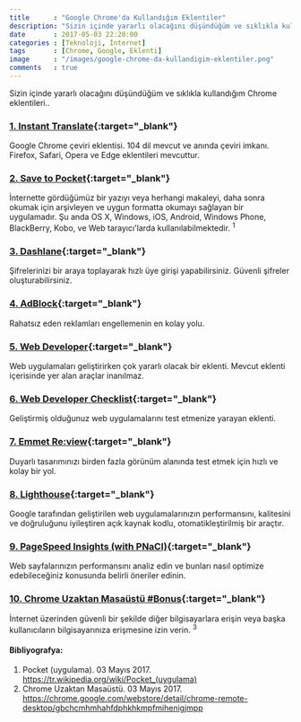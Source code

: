 ```yaml
---
title      : "Google Chrome'da Kullandığım Eklentiler"
description: "Sizin içinde yararlı olacağını düşündüğüm ve sıklıkla kullandığım Chrome eklentileri.."
date       : 2017-05-03 22:20:00
categories : [Teknoloji, İnternet]
tags       : [Chrome, Google, Eklenti]
image      : "/images/google-chrome-da-kullandigim-eklentiler.png"
comments   : true
---
```


Sizin içinde yararlı olacağını düşündüğüm ve sıklıkla kullandığım Chrome eklentileri..

### [1. Instant Translate](https://chrome.google.com/webstore/detail/instant-translate-select/ihmgiclibbndffejedjimfjmfoabpcke){:target="_blank"}

Google Chrome çeviri eklentisi. 104 dil mevcut ve anında çeviri imkanı. Firefox, Safari, Opera ve Edge eklentileri mevcuttur.  


### [2. Save to Pocket](https://chrome.google.com/webstore/detail/save-to-pocket/niloccemoadcdkdjlinkgdfekeahmflj){:target="_blank"}

İnternette gördüğümüz bir yazıyı veya herhangi makaleyi, daha sonra okumak için arşivleyen ve uygun formatta okumayı sağlayan bir uygulamadır. Şu anda OS X, Windows, iOS, Android, Windows Phone, BlackBerry, Kobo, ve Web tarayıcı'larda kullanılabilmektedir. <sup>1</sup>


### [3. Dashlane](https://www.dashlane.com/en/gettingstarted-cws-install){:target="_blank"}

Şifrelerinizi bir araya toplayarak hızlı üye girişi yapabilirsiniz. Güvenli şifreler oluşturabilirsiniz.  


### [4. AdBlock](https://chrome.google.com/webstore/detail/adblock/gighmmpiobklfepjocnamgkkbiglidom){:target="_blank"}

Rahatsız eden reklamları engellemenin en kolay yolu. 


### [5. Web Developer](https://chrome.google.com/webstore/detail/web-developer/bfbameneiokkgbdmiekhjnmfkcnldhhm){:target="_blank"}

Web uygulamaları geliştirirken çok yararlı olacak bir eklenti. Mevcut eklenti içerisinde yer alan araçlar inanılmaz. 


### [6. Web Developer Checklist](https://chrome.google.com/webstore/detail/web-developer-checklist/iahamcpedabephpcgkeikbclmaljebjp){:target="_blank"}

Geliştirmiş olduğunuz web uygulamalarını test etmenize yarayan eklenti.


### [7. Emmet Re:view](https://chrome.google.com/webstore/detail/emmet-review/epejoicbhllgiimigokgjdoijnpaphdp){:target="_blank"}

Duyarlı tasarımınızı birden fazla görünüm alanında test etmek için hızlı ve kolay bir yol.


### [8. Lighthouse](https://chrome.google.com/webstore/detail/lighthouse/blipmdconlkpinefehnmjammfjpmpbjk){:target="_blank"}

Google tarafından geliştirilen web uygulamalarınızın performansını, kalitesini ve doğruluğunu iyileştiren açık kaynak kodlu, otomatikleştirilmiş bir araçtır.

### [9. PageSpeed Insights (with PNaCl)](https://chrome.google.com/webstore/detail/pagespeed-insights-with-p/lanlbpjbalfkflkhegagflkgcfklnbnh){:target="_blank"}

Web sayfalarınızın performansını analiz edin ve bunları nasıl optimize edebileceğiniz konusunda belirli öneriler edinin.

### [10. Chrome Uzaktan Masaüstü #Bonus](https://chrome.google.com/webstore/detail/chrome-remote-desktop/gbchcmhmhahfdphkhkmpfmihenigjmpp){:target="_blank"}

İnternet üzerinden güvenli bir şekilde diğer bilgisayarlara erişin veya başka kullanıcıların bilgisayarınıza erişmesine izin verin. <sup>3</sup>


#### Bibliyografya:

1. Pocket (uygulama). 03 ‎Mayıs ‎2017. https://tr.wikipedia.org/wiki/Pocket_(uygulama)
2. Chrome Uzaktan Masaüstü. 03 ‎Mayıs ‎2017. https://chrome.google.com/webstore/detail/chrome-remote-desktop/gbchcmhmhahfdphkhkmpfmihenigjmpp